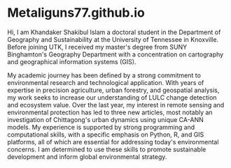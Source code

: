 # Metaliguns77.github.io
Hi, I am Khandaker Shakibul Islam a doctoral student in the Department of Geography and Sustainability at the University of Tennessee in Knoxville. Before joining UTK, I received my master's degree from SUNY Binghamton's Geography Department with a concentration on cartography and geographical information systems (GIS).

My academic journey has been defined by a strong commitment to environmental research and technological application. With years of expertise in precision agriculture, urban forestry, and geospatial analysis, my work seeks to increase our understanding of LULC change detection and ecosystem value. Over the last year, my interest in remote sensing and environmental protection has led to three new articles, most notably an investigation of Chittagong's urban dynamics using unique CA-ANN models. My experience is supported by strong programming and computational skills, with a specific emphasis on Python, R, and GIS platforms, all of which are essential for addressing today's environmental concerns. I am determined to use these skills to promote sustainable development and inform global environmental strategy.
